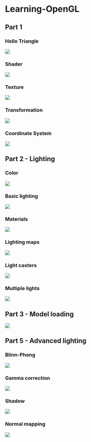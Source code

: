 # Learning-OpenGL

## Part 1
### Hello Triangle

![](Hello-Triangle/figure/result.png)


### Shader

![](Shader/result.gif)

### Texture

![](Texture/result.png)

### Transformation

![](Transformation/result.gif)

### Coordinate System

![](Coordinate-Systems/result.gif)

## Part 2 - Lighting

### Color

![](figures/colors.png)

### Basic lighting

![](figures/basic-lighting.gif)

### Materials

![](figures/silver.png)

### Lighting maps

![](figures/lighting-map.gif)

### Light casters

![](figures/spotlight.png)

### Multiple lights

![](figures/multiplelight.png)

## Part 3 - Model loading

![](figures/model.png)

## Part 5 - Advanced lighting

### Blinn-Phong
![](figures/advanced-lighting.png)

### Gamma correction

![](figures/gamma-correction.png)

### Shadow
![](figures/shadow.png)

### Normal mapping
![](figures/normal_mapping.png)
